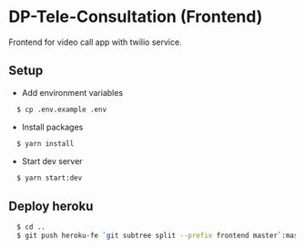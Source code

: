 # DP-Tele-Consultation (Frontend)

Frontend for video call app with twilio service.

## Setup

- Add environment variables
```bash
  $ cp .env.example .env
```

- Install packages
```bash
  $ yarn install
```

- Start dev server
```bash
  $ yarn start:dev
```

## Deploy heroku
```bash
  $ cd ..
  $ git push heroku-fe `git subtree split --prefix frontend master`:master
```
